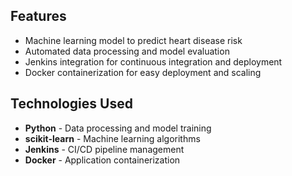 ## Features
- Machine learning model to predict heart disease risk
- Automated data processing and model evaluation
- Jenkins integration for continuous integration and deployment
- Docker containerization for easy deployment and scaling

## Technologies Used
- **Python** - Data processing and model training
- **scikit-learn** - Machine learning algorithms
- **Jenkins** - CI/CD pipeline management
- **Docker** - Application containerization

